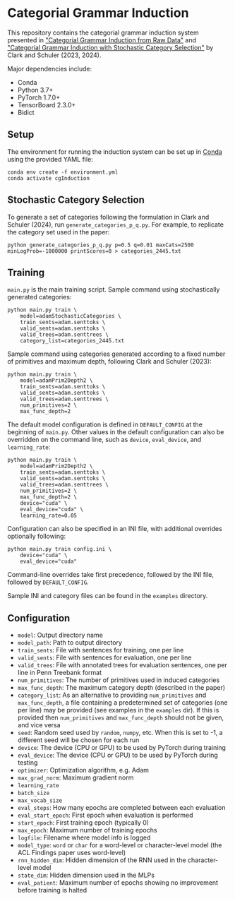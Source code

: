 # Categorial Grammar Induction
This repository contains the categorial grammar induction system presented in ["Categorial Grammar Induction from Raw Data"](https://aclanthology.org/2023.findings-acl.149/) and ["Categorial Grammar Induction with Stochastic Category Selection"](https://aclanthology.org/2024.lrec-main.258/) by Clark and Schuler (2023, 2024).

Major dependencies include:

- Conda
- Python 3.7+
- PyTorch 1.7.0+
- TensorBoard 2.3.0+
- Bidict

## Setup
The environment for running the induction system can be set up in [Conda](https://docs.conda.io/en/latest/) using the provided YAML file:

```
conda env create -f environment.yml
conda activate cgInduction
```

## Stochastic Category Selection
To generate a set of categories following the formulation in Clark and Schuler (2024), run `generate_categories_p_q.py`.
For example, to replicate the category set used in the paper:

```
python generate_categories_p_q.py p=0.5 q=0.01 maxCats=2500 minLogProb=-1000000 printScores=0 > categories_2445.txt
```


## Training
`main.py` is the main training script.
Sample command using stochastically generated categories:
```
python main.py train \
    model=adamStochasticCategories \
    train_sents=adam.senttoks \
    valid_sents=adam.senttoks \
    valid_trees=adam.senttrees \
    category_list=categories_2445.txt
```


Sample command using categories generated according to a fixed number of primitives and maximum depth, following Clark and Schuler (2023):
```
python main.py train \
    model=adamPrim2Depth2 \
    train_sents=adam.senttoks \
    valid_sents=adam.senttoks \
    valid_trees=adam.senttrees \
    num_primitives=2 \
    max_func_depth=2
```

The default model configuration is defined in `DEFAULT_CONFIG` at the beginning of `main.py`.
Other values in the default configuration can also be overridden on the command line, such as `device`, `eval_device`, and `learning_rate`:

```
python main.py train \
    model=adamPrim2Depth2 \
    train_sents=adam.senttoks \
    valid_sents=adam.senttoks \
    valid_trees=adam.senttrees \
    num_primitives=2 \
    max_func_depth=2 \
    device="cuda" \
    eval_device="cuda" \
    learning_rate=0.05
```

Configuration can also be specified in an INI file, with additional overrides optionally following:

```
python main.py train config.ini \
    device="cuda" \
    eval_device="cuda"
```

Command-line overrides take first precedence, followed by the INI file, followed by `DEFAULT_CONFIG`.

Sample INI and category files can be found in the `examples` directory.

## Configuration
- `model`: Output directory name
- `model_path`: Path to output directory
- `train_sents`: File with sentences for training, one per line
- `valid_sents`: File with sentences for evaluation, one per line
- `valid_trees`: File with annotated trees for evaluation sentences, one per line in Penn Treebank format
- `num_primitives`: The number of primitives used in induced categories
- `max_func_depth`: The maximum category depth (described in the paper)
- `category_list`: As an alternative to providing `num_primitives` and `max_func_depth`, a file containing a predetermined set of categories (one per line) may be provided (see examples in the `examples` dir). If this is provided then `num_primitives` and `max_func_depth` should not be given, and vice versa
- `seed`: Random seed used by `random`, `numpy`, etc. When this is set to -1, a different seed will be chosen for each run
- `device`: The device (CPU or GPU) to be used by PyTorch during training
- `eval_device`: The device (CPU or GPU) to be used by PyTorch during testing
- `optimizer`: Optimization algorithm, e.g. Adam
- `max_grad_norm`: Maximum gradient norm
- `learning_rate`
- `batch_size`
- `max_vocab_size`
- `eval_steps`: How many epochs are completed between each evaluation
- `eval_start_epoch`: First epoch when evaluation is performed
- `start_epoch`: First training epoch (typically 0)
- `max_epoch`: Maximum number of training epochs
- `logfile`: Filename where model info is logged
- `model_type`: `word` or `char` for a word-level or character-level model (the ACL Findings paper uses word-level)
- `rnn_hidden_dim`: Hidden dimension of the RNN used in the character-level model
- `state_dim`: Hidden dimension used in the MLPs
- `eval_patient`: Maximum number of epochs showing no improvement before training is halted
